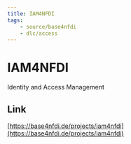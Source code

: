 ```yaml
---
title: IAM4NFDI
tags:
    - source/base4nfdi
    - dlc/access
---
```

# IAM4NFDI
Identity and Access Management

## Link
[https://base4nfdi.de/projects/iam4nfdi](https://base4nfdi.de/projects/iam4nfdi)
